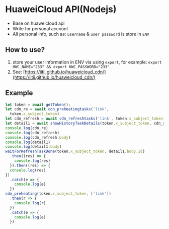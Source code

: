 # HuaweiCloud API(Nodejs)

* Base on huaweicloud api
* Write for personal account
* All personal info, such as: `username` & `user password` is store in `ENV`

## How to use?
1. store your user information in ENV via using `export`, for example: `export HWC_NAME="233" && export HWC_PASSWORD="233"`
2. See: [https://iitii.github.io/huaweicloud_cdn/](https://iitii.github.io/huaweicloud_cdn/)

## Example

```javascript
let token = await getToken();
let cdn_re = await cdn_preheatingtasks('link',
  token.x_subject_token)
let cdn_refresh = await cdn_refreshtasks('link', token.x_subject_token);
let detail1 = await showHistoryTaskDetails(token.x_subject_token, cdn_refresh.body.refreshTask.id)
console.log(cdn_re)
console.log(cdn_refresh)
console.log(cdn_refresh.body)
console.log(detail1)
console.log(detail1.body)
waitForRefreshTaskDone(token.x_subject_token, detail1.body.id)
  .then((res) => {
    console.log(res)
  }).then((res) => {
  console.log(res)
})
  .catch(e => {
    console.log(e)
  })
cdn_preheating(token.x_subject_token, ['link'])
  .then(r => {
    console.log(r)
  })
  .catch(e => {
    console.log(e)
  })
```
